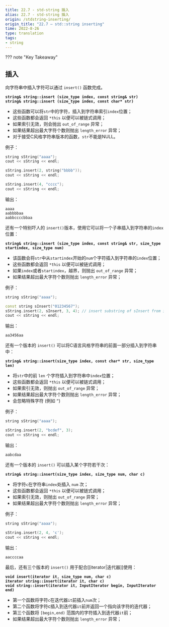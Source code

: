 ```yaml
---
title: 22.7 - std-string 插入
alias: 22.7 - std-string 插入
origin: /stdstring-inserting/
origin_title: "22.7 — std::string inserting"
time: 2022-8-26
type: translation
tags:
- string
---
```


??? note "Key Takeaway"


## 插入

向字符串中插入字符可以通过 `insert()` 函数完成。

**`string& string::insert (size_type index, const string& str)`**  
**`string& string::insert (size_type index, const char* str)`**

- 这些函数可以将`str`中的字符，插入到字符串索引`index`位置；
- 这些函数都会返回 `*this` 以便可以被链式调用；
- 如果索引无效，则会抛出 `out_of_range` 异常；
- 如果结果超出最大字符个数则抛出 `length_error` 异常；
- 对于接受C风格字符串版本的函数，`str`不能是NULL。

例子：

```cpp
string sString("aaaa");
cout << sString << endl;

sString.insert(2, string("bbbb"));
cout << sString << endl;

sString.insert(4, "cccc");
cout << sString << endl;
```

输出：

```
aaaa
aabbbbaa
aabbccccbbaa
```

还有一个特别吓人的 `insert()`版本，使用它可以将一个子串插入到字符串的`index`位置：

**`string& string::insert (size_type index, const string& str, size_type startindex, size_type num)`**

- 该函数会将`str`中从`startindex`开始的`num`个字符插入到字符串的`index`位置；
- 这些函数都会返回 `*this` 以便可以被链式调用；
- 如果`index`或者`startindex`，越界，则抛出 `out_of_range` 异常；
- 如果结果超出最大字符个数则抛出 `length_error` 异常；

例子：

```cpp
string sString("aaaa");

const string sInsert("01234567");
sString.insert(2, sInsert, 3, 4); // insert substring of sInsert from index [3,7) into sString at index 2
cout << sString << endl;
```

输出：

```
aa3456aa
```

还有一个版本的 `insert()` 可以将C语言风格字符串的前面一部分插入到字符串中：

**`string& string::insert(size_type index, const char* str, size_type len)`**

- 将`str`中的前 `len` 个字符插入到字符串中`index`位置；
- 这些函数都会返回 `*this` 以便可以被链式调用；
- 如果索引无效，则抛出 `out_of_range` 异常；
- 如果结果超出最大字符个数则抛出 `length_error` 异常；
- 会忽略特殊字符 (例如 `”`)

例子：

```cpp
string sString("aaaa");

sString.insert(2, "bcdef", 3);
cout << sString << endl;
```

输出：

```
aabcdaa
```

还有一个版本的 `insert()` 可以插入某个字符若干次：

**`string& string::insert(size_type index, size_type num, char c)`**

- 将字符`c`在字符串`index`处插入 `num` 次；
- 这些函数都会返回 `*this` 以便可以被链式调用；
- 如果索引无效，则抛出 `out_of_range` 异常；
- 如果结果超出最大字符个数则抛出 `length_error` 异常；

例子：

```cpp
string sString("aaaa");

sString.insert(2, 4, 'c');
cout << sString << endl;
```

输出：

```
aaccccaa
```

最后，还有三个版本的 `insert()` 用于配合[[iterator|迭代器]]使用：

**`void insert(iterator it, size_type num, char c)`**  
**`iterator string::insert(iterator it, char c)`**  
**`void string::insert(iterator it, InputIterator begin, InputIterator end)`**

- 第一个函数将字符`c`在迭代器`it`前插入`num`次；
- 第二个函数将字符c插入到迭代器`it`前并返回一个指向该字符的迭代器；
- 第三个函数将 `[begin,end)` 范围内的字符插入到迭代器`it`前；
- 如果结果超出最大字符个数则抛出 `length_error` 异常；
